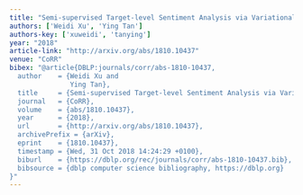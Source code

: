 ```yaml
---
title: "Semi-supervised Target-level Sentiment Analysis via Variational Autoencoder."
authors: ['Weidi Xu', 'Ying Tan']
authors-key: ['xuweidi', 'tanying']
year: "2018"
article-link: "http://arxiv.org/abs/1810.10437"
venue: "CoRR"
bibex: "@article{DBLP:journals/corr/abs-1810-10437,
  author    = {Weidi Xu and
               Ying Tan},
  title     = {Semi-supervised Target-level Sentiment Analysis via Variational Autoencoder},
  journal   = {CoRR},
  volume    = {abs/1810.10437},
  year      = {2018},
  url       = {http://arxiv.org/abs/1810.10437},
  archivePrefix = {arXiv},
  eprint    = {1810.10437},
  timestamp = {Wed, 31 Oct 2018 14:24:29 +0100},
  biburl    = {https://dblp.org/rec/journals/corr/abs-1810-10437.bib},
  bibsource = {dblp computer science bibliography, https://dblp.org}
}"
---
```

